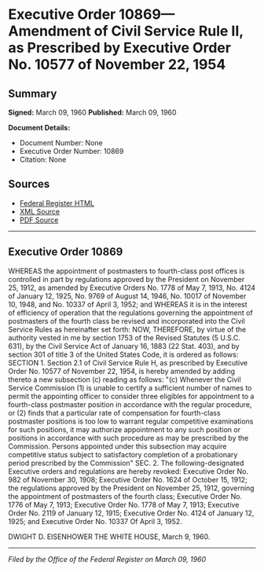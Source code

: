 # Executive Order 10869—Amendment of Civil Service Rule II, as Prescribed by Executive Order No. 10577 of November 22, 1954

## Summary

**Signed:** March 09, 1960
**Published:** March 09, 1960

**Document Details:**
- Document Number: None
- Executive Order Number: 10869
- Citation: None

## Sources
- [Federal Register HTML](https://www.presidency.ucsb.edu/documents/executive-order-10869-amendment-civil-service-rule-ii-prescribed-executive-order-no-10577)
- [XML Source](None)
- [PDF Source](None)

---

## Executive Order 10869

WHEREAS the appointment of postmasters to fourth-class post offices is controlled in part by regulations approved by the President on November 25, 1912, as amended by Executive Orders No. 1778 of May 7, 1913, No. 4124 of January 12, 1925, No. 9769 of August 14, 1946, No. 10017 of November 10, 1948, and No. 10337 of April 3, 1952; and
WHEREAS it is in the interest of efficiency of operation that the regulations governing the appointment of postmasters of the fourth class be revised and incorporated into the Civil Service Rules as hereinafter set forth:
NOW, THEREFORE, by virtue of the authority vested in me by section 1753 of the Revised Statutes (5 U.S.C. 631), by the Civil Service Act of January 16, 1883 (22 Stat. 403), and by section 301 of title 3 of the United States Code, it is ordered as follows:
SECTION 1. Section 2.1 of Civil Service Rule H, as prescribed by Executive Order No. 10577 of November 22, 1954, is hereby amended by adding thereto a new subsection (c) reading as follows:
"(c) Whenever the Civil Service Commission (1) is unable to certify a sufficient number of names to permit the appointing officer to consider three eligibles for appointment to a fourth-class postmaster position in accordance with the regular procedure, or (2) finds that a particular rate of compensation for fourth-class postmaster positions is too low to warrant regular competitive examinations for such positions, it may authorize appointment to any such position or positions in accordance with such procedure as may be prescribed by the Commission. Persons appointed under this subsection may acquire competitive status subject to satisfactory completion of a probationary period prescribed by the Commission"
SEC. 2. The following-designated Executive orders and regulations are hereby revoked: Executive Order No. 982 of November 30, 1908; Executive Order No. 1624 of October 15, 1912; the regulations approved by the President on November 25, 1912, governing the appointment of postmasters of the fourth class; Executive Order No. 1776 of May 7, 1913; Executive Order No. 1778 of May 7, 1913; Executive Order No. 2119 of January 12, 1915; Executive Order No. 4124 of January 12, 1925; and Executive Order No. 10337 Of April 3, 1952.

DWIGHT D. EISENHOWER
THE WHITE HOUSE,
March 9, 1960.

---

*Filed by the Office of the Federal Register on March 09, 1960*
